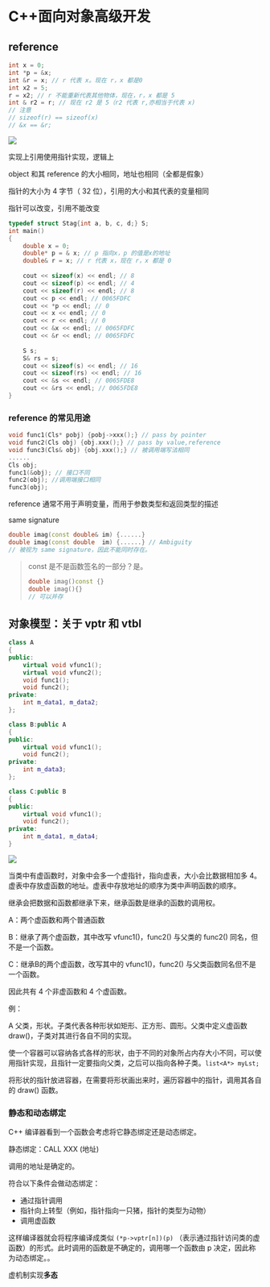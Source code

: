 # C++面向对象高级开发

## reference

```C++
int x = 0;
int *p = &x;
int &r = x; // r 代表 x。现在 r，x 都是0
int x2 = 5;
r = x2; // r 不能重新代表其他物体，现在，r，x 都是 5
int & r2 = r; // 现在 r2 是 5（r2 代表 r,亦相当于代表 x)
// 注意
// sizeof(r) == sizeof(x)
// &x == &r;
```

![](./img/reference.png)

实现上引用使用指针实现，逻辑上

object 和其 reference 的大小相同，地址也相同（全都是假象）

指针的大小为 4 字节（ 32 位），引用的大小和其代表的变量相同

指针可以改变，引用不能改变

```C++
typedef struct Stag{int a, b, c, d;} S;
int main()
{
    double x = 0;
    double* p = & x; // p 指向x，p 的值是x的地址
    double& r = x; // r 代表 x，现在 r，x 都是 0
    
    cout << sizeof(x) << endl; // 8
    cout << sizeof(p) << endl; // 4
    cout << sizeof(r) << endl; // 8
    cout << p << endl; // 0065FDFC
    cout << *p << endl; // 0
    cout << x << endl; // 0
    cout << r << endl; // 0
    cout << &x << endl; // 0065FDFC
    cout << &r << endl; // 0065FDFC
    
    S s;
    S& rs = s;
    cout << sizeof(s) << endl; // 16
    cout << sizeof(rs) << endl; // 16
    cout << &s << endl; // 0065FDE8
    cout << &rs << endl; // 0065FDE8
}
```

### reference 的常见用途

```C++
void func1(Cls* pobj) {pobj->xxx();} // pass by pointer
void func2(Cls obj) {obj.xxx();} // pass by value,reference
void func3(Cls& obj) {obj.xxx();} // 被调用端写法相同
......
Cls obj;
func1(&obj); // 接口不同
func2(obj); //调用端接口相同
func3(obj);
```

reference 通常不用于声明变量，而用于参数类型和返回类型的描述

same signature

```C++
double imag(const double& im) {......}
double imag(const double  im) {......} // Ambiguity
// 被视为 same signature，因此不能同时存在。
```

> const 是不是函数签名的一部分？是。
> ```C++
> double imag()const {}
> double imag(){}
> // 可以并存
> ```

## 对象模型：关于 vptr 和 vtbl

```C++
class A
{
public:
    virtual void vfunc1();
    virtual void vfunc2();
    void func1();
    void func2();
private:
    int m_data1, m_data2;
};

class B:public A
{
public:
	virtual void vfunc1();
	void func2();
private:
	int m_data3;
};

class C:public B
{
public:
	virtual void vfunc1();
	void func2();
private:
	int m_data1, m_data4;
}
```

![](./img/vptr.jpg)

当类中有虚函数时，对象中会多一个虚指针，指向虚表，大小会比数据相加多 4。虚表中存放虚函数的地址。虚表中存放地址的顺序为类中声明函数的顺序。

继承会把数据和函数都继承下来，继承函数是继承的函数的调用权。

A：两个虚函数和两个普通函数

B：继承了两个虚函数，其中改写 vfunc1()，func2() 与父类的 func2() 同名，但不是一个函数。

C：继承B的两个虚函数，改写其中的 vfunc1()，func2() 与父类函数同名但不是一个函数。

因此共有 4 个非虚函数和 4 个虚函数。

例：

A 父类，形状。子类代表各种形状如矩形、正方形、圆形。父类中定义虚函数 draw()，子类对其进行各自不同的实现。

使一个容器可以容纳各式各样的形状，由于不同的对象所占内存大小不同，可以使用指针实现，且指针一定要指向父类，之后可以指向各种子类。`list<A*> myLst;`

将形状的指针放进容器，在需要将形状画出来时，遍历容器中的指针，调用其各自的 draw() 函数。

### 静态和动态绑定

C++ 编译器看到一个函数会考虑将它静态绑定还是动态绑定。

静态绑定：CALL XXX (地址)

调用的地址是确定的。

符合以下条件会做动态绑定：

- 通过指针调用
- 指针向上转型（例如，指针指向一只猪，指针的类型为动物）
- 调用虚函数

这样编译器就会将程序编译成类似 `(*p->vptr[n])(p)` （表示通过指针访问类的虚函数）的形式。此时调用的函数是不确定的，调用哪一个函数由 p 决定，因此称为动态绑定。。

虚机制实现**多态**

